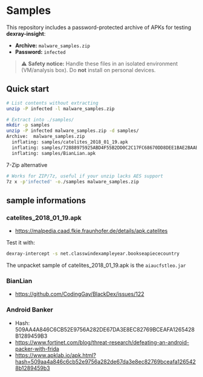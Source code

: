 # Samples

This repository includes a password-protected archive of APKs for testing **dexray-insight**:

- **Archive:** `malware_samples.zip`  
- **Password:** `infected`


> ⚠️ **Safety notice:** Handle these files in an isolated environment (VM/analysis box). Do **not** install on personal devices.

## Quick start

```bash
# List contents without extracting
unzip -P infected -l malware_samples.zip

# Extract into ./samples/
mkdir -p samples
unzip -P infected malware_samples.zip -d samples/
Archive:  malware_samples.zip
  inflating: samples/catelites_2018_01_19.apk
  inflating: samples/72888975925ABD4F55B2DD0C2C17FC68670DD8DEE1BAE2BAABC1DE6299E6CC05.apk
  inflating: samples/BianLian.apk

```

7-Zip alternative
```bash
# Works for ZIP/7z, useful if your unzip lacks AES support
7z x -p'infected' -o./samples malware_samples.zip
```

## sample informations

### catelites_2018_01_19.apk

- https://malpedia.caad.fkie.fraunhofer.de/details/apk.catelites 

Test it with:
```bash
dexray-intercept -s net.classwindexampleyear.bookseapiececountry
```


The unpacket sample of catelites_2018_01_19.apk is the `aiaucfstleo.jar`

### BianLian

- https://github.com/CodingGay/BlackDex/issues/122


### Android Banker

- Hash: 509AA4A846C6CB52E9756A282DE67DA3E8EC82769BCEAFA1265428B1289459B3
- https://www.fortinet.com/blog/threat-research/defeating-an-android-packer-with-frida
- https://www.apklab.io/apk.html?hash=509aa4a846c6cb52e9756a282de67da3e8ec82769bceafa1265428b1289459b3
